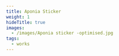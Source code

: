 ```yaml
---
title: Aponia Sticker
weight: 1
hideTitle: true
images:
  - /images/Aponia sticker -optimised.jpg
tags:
  - works
---
```

